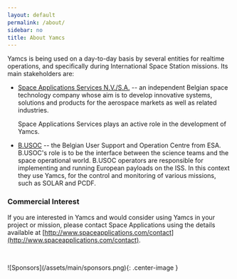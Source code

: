 ```yaml
---
layout: default
permalink: /about/
sidebar: no
title: About Yamcs
---
```


Yamcs is being used on a day-to-day basis by several entities for realtime operations, and specifically during International Space Station missions. Its main stakeholders are:

* [Space Applications Services N.V./S.A.](http://www.spaceapplications.com) -- an independent Belgian space technology company whose aim is to develop innovative systems, solutions and products for the aerospace markets as well as related industries.

    Space Applications Services plays an active role in the development of Yamcs.

* [B.USOC](http://www.busoc.be) -- the Belgian User Support and Operation Centre from ESA. B.USOC's role is to be the interface between the science teams and the space operational world. B.USOC operators are responsible for implementing and running European payloads on the ISS. In this context they use Yamcs, for the control and monitoring of various missions, such as SOLAR and PCDF.

### Commercial Interest
If you are interested in Yamcs and would consider using Yamcs in your project or mission, please contact Space Applications using the details available at [http://www.spaceapplications.com/contact](http://www.spaceapplications.com/contact).


<p>&nbsp;</p>
![Sponsors](/assets/main/sponsors.png){: .center-image }
<p>&nbsp;</p>
